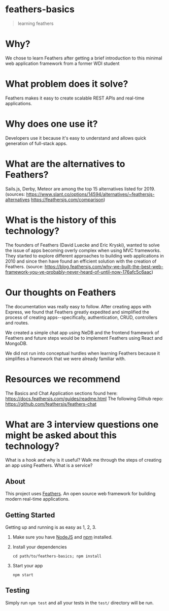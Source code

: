 # feathers-basics

> learning feathers

# Why? 
We chose to learn Feathers after getting a brief introduction to this minimal web application framework from a former WDI student 

# What problem does it solve?
Feathers makes it easy to create scalable REST APIs and real-time applications. 

# Why does one use it? 
Developers use it because it's easy to understand and allows quick generation of full-stack apps. 

# What are the alternatives to Feathers?
Sails.js, Derby, Meteor are among the top 15 alternatives listed for 2019. (sources: https://www.slant.co/options/14594/alternatives/~feathersjs-alternatives
https://feathersjs.com/comparison) 

# What is the history of this technology? 
The founders of Feathers (David Luecke and Eric Kryski), wanted to solve the issue of apps becoming overly complex when using MVC frameworks. They started to explore different approaches to building web applications in 2010 and since then have found an efficient solution with the creation of Feathers. (source: https://blog.feathersjs.com/why-we-built-the-best-web-framework-you-ve-probably-never-heard-of-until-now-176afc5c6aac) 

# Our thoughts on Feathers
The documentation was really easy to follow. After creating apps with Express, we found that Feathers greatly expedited and simplified the process of creating apps--specifically, authentication, CRUD, controllers and routes. 

We created a simple chat app using NeDB and the frontend framework of Feathers and future steps would be to implement Feathers using React and MongoDB. 

We did not run into conceptual hurdles when learning Feathers because it simplifies a framework that we were already familiar with. 

# Resources we recommend
The Basics and Chat Application sections found here: https://docs.feathersjs.com/guides/readme.html 
The following Github repo: https://github.com/feathersjs/feathers-chat

# What are 3 interview questions one might be asked about this technology?
What is a hook and why is it useful? 
Walk me through the steps of creating an app using Feathers. 
What is a service? 

## About

This project uses [Feathers](http://feathersjs.com). An open source web framework for building modern real-time applications.

## Getting Started

Getting up and running is as easy as 1, 2, 3.

1. Make sure you have [NodeJS](https://nodejs.org/) and [npm](https://www.npmjs.com/) installed.
2. Install your dependencies

    ```
    cd path/to/feathers-basics; npm install
    ```

3. Start your app

    ```
    npm start
    ```

## Testing

Simply run `npm test` and all your tests in the `test/` directory will be run.
